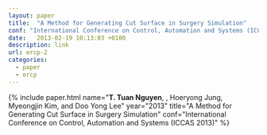```yaml
---
layout: paper
title:  "A Method for Generating Cut Surface in Surgery Simulation"
conf: "International Conference on Control, Automation and Systems (ICCAS 2013)"
date:   2013-02-19 10:13:03 +0100
description: link
url: ercp-2
categories:
  - paper
  - ercp
---
```


<!--more-->

{% include paper.html name="**T. Tuan Nguyen**, , Hoeryong Jung, Myeongjin Kim, and Doo Yong Lee"
  year="2013"
  title="A Method for Generating Cut Surface in Surgery Simulation"
  conf="International Conference on Control, Automation and Systems (ICCAS 2013)"
  %}
